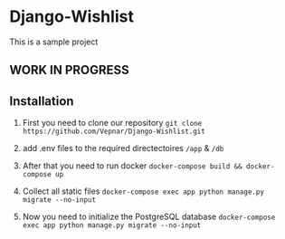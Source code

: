 # Django-Wishlist
This is a sample project

## WORK IN PROGRESS

## Installation
1. First you need to clone our repository
`git clone https://github.com/Vepnar/Django-Wishlist.git`

3. add .env files to the required directectoires `/app` & `/db`

2. After that you need to run docker
`docker-compose build && docker-compose up`

3. Collect all static files `docker-compose exec app python manage.py migrate --no-input`

4. Now you need to initialize the PostgreSQL database
`docker-compose exec app python manage.py migrate --no-input`



